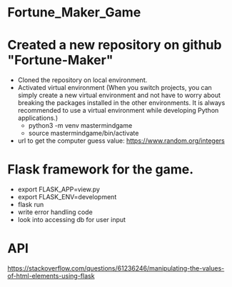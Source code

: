 # Fortune_Maker_Game

# Created a new repository on github "Fortune-Maker"
- Cloned the repository on local environment.
- Activated virtual environment (When you switch projects, you can simply create a new virtual environment and not have to worry about breaking the packages installed in the other environments. It is always recommended to use a virtual environment while developing Python applications.)
    - python3 -m venv mastermindgame
    - source mastermindgame/bin/activate
- url to get the computer guess value: https://www.random.org/integers 


# Flask framework for the game.
- export FLASK_APP=view.py
- export FLASK_ENV=development
- flask run
- write error handling code
- look into accessing db for user input


# API
https://stackoverflow.com/questions/61236246/manipulating-the-values-of-html-elements-using-flask
